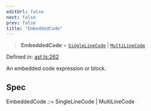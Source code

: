 ```yaml
---
editUrl: false
next: false
prev: false
title: "EmbeddedCode"
---
```


> **EmbeddedCode** = [`SingleLineCode`](/api/ast/interfaces/singlelinecode/) \| [`MultiLineCode`](/api/ast/interfaces/multilinecode/)

Defined in: [ast.ts:262](https://github.com/rcs-agents/rcs-lang/blob/d67a89cedb553bfd3c4dced3f75360ae0dfac4db/packages/ast/src/ast.ts#L262)

An embedded code expression or block.

## Spec

EmbeddedCode ::= SingleLineCode | MultiLineCode
